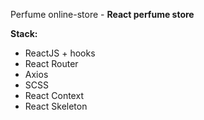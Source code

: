 Perfume online-store - **React perfume store**


**Stack:**

- ReactJS + hooks
- React Router
- Axios
- SCSS
- React Context
- React Skeleton
